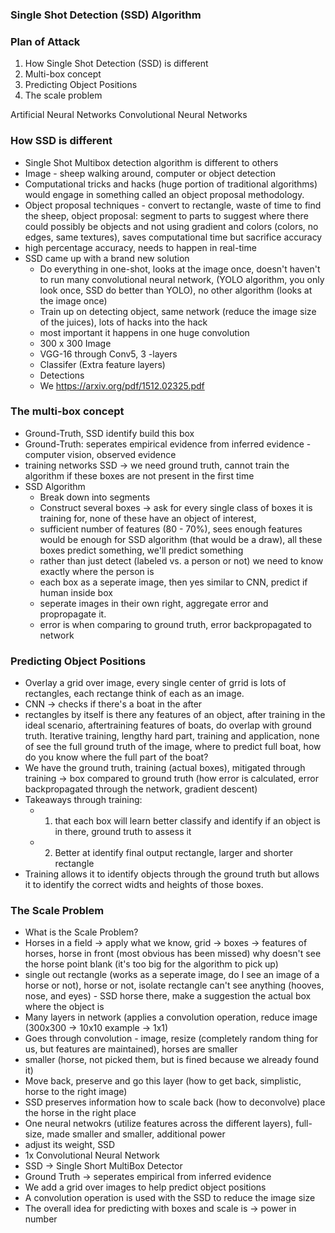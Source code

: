 ### Single Shot Detection (SSD) Algorithm

### Plan of Attack
1. How Single Shot Detection (SSD) is different
2. Multi-box concept
3. Predicting Object Positions
4. The scale problem

Artificial Neural Networks
Convolutional Neural Networks


### How SSD is different
- Single Shot Multibox detection algorithm is different to others
- Image - sheep walking around, computer or object detection
- Computational tricks and hacks (huge portion of traditional algorithms) would engage in something called an object proposal methodology.
- Object proposal techniques - convert to rectangle, waste of time to find the sheep, object proposal: segment to parts to suggest where there could possibly be objects and not using gradient and colors (colors, no edges, same textures), saves computational time but sacrifice accuracy
- high percentage accuracy, needs to happen in real-time
- SSD came up with a brand new solution
  - Do everything in one-shot, looks at the image once, doesn't haven't to run many convolutional neural network, (YOLO algorithm, you only look once, SSD do better than YOLO), no other algorithm (looks at the image once)
  - Train up on detecting object, same network (reduce the image size of the juices), lots of hacks into the hack
  - most important it happens in one huge convolution
  - 300 x 300 Image
  - VGG-16 through Conv5, 3 -layers
  - Classifer (Extra feature layers)
  - Detections
  - We https://arxiv.org/pdf/1512.02325.pdf
  
### The multi-box concept
- Ground-Truth, SSD identify build this box
- Ground-Truth: seperates empirical evidence from inferred evidence - computer vision, observed evidence
- training networks SSD -> we need ground truth, cannot train the algorithm if these boxes are not present in the first time
- SSD Algorithm
  - Break down into segments
  - Construct several boxes -> ask for every single class of boxes it is training for, none of these have an object of interest,
  - sufficient number of features (80 - 70%), sees enough features would be enough for SSD algorithm (that would be a draw), all these boxes predict something, we'll predict something
  - rather than just detect (labeled vs. a person or not) we need to know exactly where the person is
  - each box as a seperate image, then yes similar to CNN, predict if human inside box
  - seperate images in their own right, aggregate error and propropagate it.
  - error is when comparing to ground truth, error backpropagated to network

### Predicting Object Positions
  - Overlay a grid over image, every single center of grrid is lots of rectangles, each rectange think of each as an image. 
  - CNN -> checks if there's a boat in the after
  - rectangles by itself is there any features of an object, after training in the ideal scenario, aftertraining features of boats, do overlap with ground truth. Iterative training, lengthy hard part, training and application, none of see the full ground truth of the image, where to predict full boat, how do you know where the full part of the boat?
  - We have the ground truth, training (actual boxes), mitigated through training -> box compared to ground truth (how error is calculated, error backpropagated through the network, gradient descent)
  - Takeaways through training:
    - 1) that each box will learn better classify and identify if an object is in there, ground truth to assess it
    - 2) Better at identify final output rectangle, larger and shorter rectangle
  - Training allows it to identify objects through the ground truth but allows it to identify the correct widts and heights of those boxes. 
  
### The Scale Problem
  - What is the Scale Problem?
  - Horses in a field -> apply what we know, grid -> boxes -> features of horses, horse in front (most obvious has been missed) why doesn't see the horse point blank (it's too big for the algorithm to pick up)
  - single out rectangle (works as a seperate image, do I see an image of a horse or not), horse or not, isolate rectangle can't see anything (hooves, nose, and eyes) - SSD horse there, make a suggestion the actual box where the object is
  - Many layers in network (applies a convolution operation, reduce image (300x300 -> 10x10 example -> 1x1)
  - Goes through convolution - image, resize (completely random thing for us, but features are maintained), horses are smaller
  - smaller (horse, not picked them, but is fined because we already found it)
  - Move back, preserve and go this layer (how to get back, simplistic, horse to the right image)
  - SSD preserves information how to scale back (how to deconvolve) place the horse in the right place
  - One neural netwokrs (utilize features across the different layers), full-size, made smaller and smaller, additional power
  - adjust its weight, SSD
  - 1x Convolutional Neural Network
  - SSD -> Single Short MultiBox Detector
  - Ground Truth -> seperates empirical from inferred evidence
  - We add a grid over images to help predict object positions
  - A convolution operation is used with the SSD to reduce the image size
  - The overall idea for predicting with boxes and scale is -> power in number
